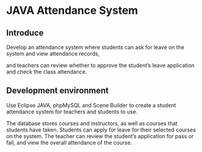 # JAVA Attendance System

## Introduce

Develop an attendance system where students can ask for leave on the system and view attendance records, 

and teachers can review whether to approve the student’s leave application and check the class attendance.

## Development environment
Use Eclipse JAVA, phpMySQL and Scene Builder to create a student attendance system for teachers and students to use.


The database stores courses and instructors, as well as courses that students have taken.
Students can apply for leave for their selected courses on the system.
The teacher can review the student’s application for pass or fail, and view the overall attendance of the course.
